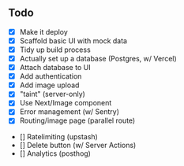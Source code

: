 ## Todo

- [x] Make it deploy
- [x] Scaffold basic UI with mock data
- [x] Tidy up build process
- [x] Actually set up a database (Postgres, w/ Vercel)
- [x] Attach database to UI 
- [x] Add authentication
- [x] Add image upload
- [x] "taint" (server-only)
- [x] Use Next/Image component
- [x] Error management (w/ Sentry)
- [x] Routing/image page (parallel route)
- [] Ratelimiting (upstash)
- [] Delete button (w/ Server Actions)
- [] Analytics (posthog)
